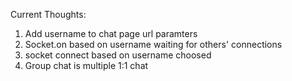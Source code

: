 Current Thoughts:
1. Add username to chat page url paramters
2. Socket.on based on username waiting for others' connections
3. socket connect based on username choosed
4. Group chat is multiple 1:1 chat
